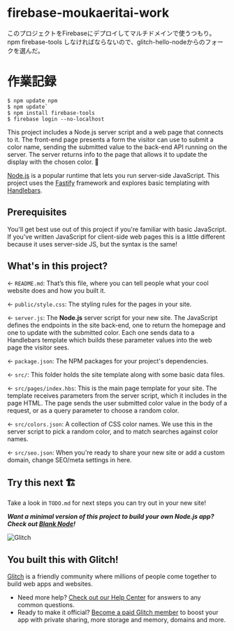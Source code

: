 # firebase-moukaeritai-work

このプロジェクトをFirebaseにデプロイしてマルチドメインで使うつもり。
npm firebase-tools しなければならないので、glitch-hello-nodeからのフォークを選んだ。

# 作業記録
```
$ npm update npm
$ npm update`
$ npm install firebase-tools
$ firebase login --no-localhost
```


This project includes a Node.js server script and a web page that connects to it. The front-end page presents a form the visitor can use to submit a color name, sending the submitted value to the back-end API running on the server. The server returns info to the page that allows it to update the display with the chosen color. 🎨

[Node.js](https://nodejs.org/en/about/) is a popular runtime that lets you run server-side JavaScript. This project uses the [Fastify](https://www.fastify.io/) framework and explores basic templating with [Handlebars](https://handlebarsjs.com/).

## Prerequisites

You'll get best use out of this project if you're familiar with basic JavaScript. If you've written JavaScript for client-side web pages this is a little different because it uses server-side JS, but the syntax is the same!

## What's in this project?

← `README.md`: That’s this file, where you can tell people what your cool website does and how you built it.

← `public/style.css`: The styling rules for the pages in your site.

← `server.js`: The **Node.js** server script for your new site. The JavaScript defines the endpoints in the site back-end, one to return the homepage and one to update with the submitted color. Each one sends data to a Handlebars template which builds these parameter values into the web page the visitor sees.

← `package.json`: The NPM packages for your project's dependencies.

← `src/`: This folder holds the site template along with some basic data files.

← `src/pages/index.hbs`: This is the main page template for your site. The template receives parameters from the server script, which it includes in the page HTML. The page sends the user submitted color value in the body of a request, or as a query parameter to choose a random color.

← `src/colors.json`: A collection of CSS color names. We use this in the server script to pick a random color, and to match searches against color names.

← `src/seo.json`: When you're ready to share your new site or add a custom domain, change SEO/meta settings in here.

## Try this next 🏗️

Take a look in `TODO.md` for next steps you can try out in your new site!

___Want a minimal version of this project to build your own Node.js app? Check out [Blank Node](https://glitch.com/edit/#!/remix/glitch-blank-node)!___

![Glitch](https://cdn.glitch.com/a9975ea6-8949-4bab-addb-8a95021dc2da%2FLogo_Color.svg?v=1602781328576)

## You built this with Glitch!

[Glitch](https://glitch.com) is a friendly community where millions of people come together to build web apps and websites.

- Need more help? [Check out our Help Center](https://help.glitch.com/) for answers to any common questions.
- Ready to make it official? [Become a paid Glitch member](https://glitch.com/pricing) to boost your app with private sharing, more storage and memory, domains and more.
